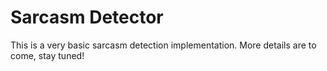 # Sarcasm Detector

This is a very basic sarcasm detection implementation. More details are to come, stay tuned!
